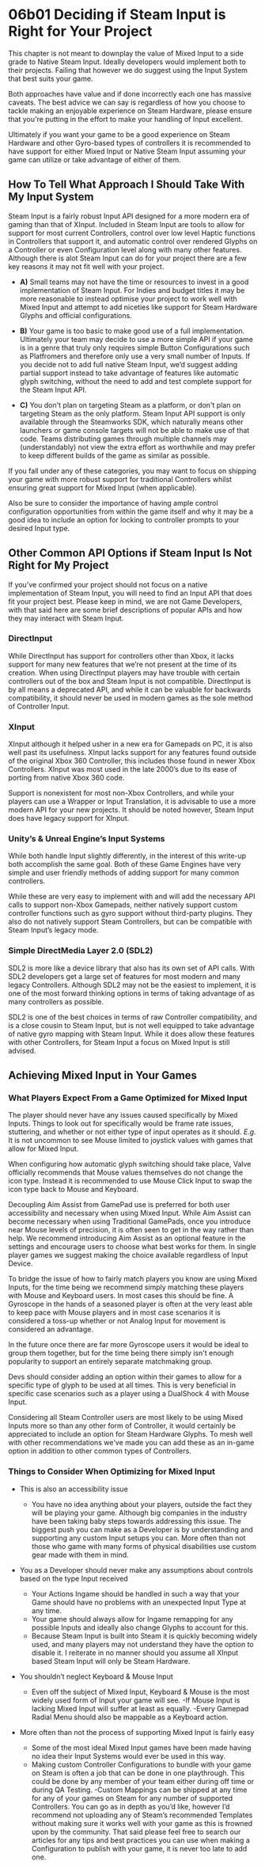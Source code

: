 # 06b01 Deciding if Steam Input is Right for Your Project

This chapter is not meant to downplay the value of Mixed Input to a side grade to Native Steam Input. Ideally developers would implement both to their projects. Failing that however we do suggest using the Input System that best suits your game.

Both approaches have value and if done incorrectly each one has massive caveats. The best advice we can say is regardless of how you choose to tackle making an enjoyable experience on Steam Hardware, please ensure that you're putting in the effort to make your handling of Input excellent.

Ultimately if you want your game to be a good experience on Steam Hardware and other Gyro-based types of controllers it is recommended to have support for either Mixed Input or Native Steam Input assuming your game can utilize or take advantage of either of them.

## How To Tell What Approach I Should Take With My Input System

Steam Input is a fairly robust Input API designed for a more modern era of gaming than that of XInput. Included in Steam Input are tools to allow for support for most current Controllers, control over low level Haptic functions in Controllers that support it, and automatic control over rendered Glyphs on a Controller or even Configuration level along with many other features. Although there is alot Steam Input can do for your project there are a few key reasons it may not fit well with your project.


- **A)** Small teams may not have the time or resources to invest in a good implementation of Steam Input. For Indies and budget titles it may be more reasonable to instead optimise your project to work well with Mixed Input and attempt to add niceties like support for Steam Hardware Glyphs and official configurations.

- **B)** Your game is too basic to make good use of a full implementation. Ultimately your team may decide to use a more simple API if your game is in a genre that truly only requires simple Button Configurations such as Platfromers and therefore only use a very small number of Inputs. If you decide not to add full native Steam Input, we’d suggest adding partial support instead to take advantage of features like automatic glyph switching, without the need to add and test complete support for the Steam Input API.

- **C)** You don't plan on targeting Steam as a platform, or don't plan on targeting Steam as the only platform. Steam Input API support is only available through the Steamworks SDK, which naturally means other launchers or game console targets will not be able to make use of that code. Teams distributing games through multiple channels may (understandably) not view the extra effort as worthwhile and may prefer to keep different builds of the game as similar as possible. 


If you fall under any of these categories, you may want to focus on shipping your game with more robust support for traditional Controllers whilst ensuring great support for Mixed Input (when applicable). 

Also be sure to consider the importance of having ample control configuration opportunities from within the game itself and why it may be a good idea to include an option for locking to controller prompts to your desired Input type.

## Other Common API Options if Steam Input Is Not Right for My Project

If you’ve confirmed your project should not focus on a native implementation of Steam Input, you will need to find an Input API that does fit your project best. Please keep in mind, we are not Game Developers, with that said here are some brief descriptions of popular APIs and how they may interact with Steam Input.

### DirectInput

While DirectInput has support for controllers other than Xbox, it lacks support for many new features that we’re not present at the time of its creation. When using DirectInput players may have trouble with certain controllers out of the box and Steam Input is not compatible. DirectInput is by all means a deprecated API, and while it can be valuable for backwards compatibility, it should never be used in modern games as the sole method of Controller Input.

### XInput

XInput although it helped usher in a new era for Gamepads on PC, it is also well past its usefulness. XInput lacks support for any features found outside of the original Xbox 360 Controller, this includes those found in newer Xbox Controllers. XInput was most used in the late 2000’s due to its ease of porting from native Xbox 360 code.

Support is nonexistent for most non-Xbox Controllers, and while your players can use a Wrapper or Input Translation, it is advisable to use a more modern API for your new projects. It should be noted however, Steam Input does have legacy support for XInput.

### Unity’s & Unreal Engine’s Input Systems

While both handle Input slightly differently, in the interest of this write-up both accomplish the same goal. Both of these Game Engines have very simple and user friendly methods of adding support for many common controllers. 

While these are very easy to implement with and will add the necessary API calls to support non-Xbox Gamepads, neither natively support custom controller functions such as gyro support without third-party plugins. They also do not natively support Steam Controllers, but can be compatible with Steam Input’s legacy mode.

### Simple DirectMedia Layer 2.0 (SDL2)

SDL2 is more like a device library that also has its own set of API calls. With SDL2 developers get a large set of features for most modern and many legacy Controllers. Although SDL2 may not be the easiest to implement, it is one of the most forward thinking options in terms of taking advantage of as many controllers as possible.

SDL2 is one of the best choices in terms of raw Controller compatibility, and is a close cousin to Steam Input, but is not well equipped to take advantage of native gyro mapping with Steam Input. While it does allow these features with other Controllers, for Steam Input a focus on Mixed Input is still advised. 

## Achieving Mixed Input in Your Games

### What Players Expect From a Game Optimized for Mixed Input

The player should never have any issues caused specifically by Mixed Inputs. Things to look out for specifically would be frame rate issues, stuttering, and whether or not either type of input operates as it should. *E.g.* It is not uncommon to see Mouse limited to joystick values with games that allow for Mixed Input.

When configuring how automatic glyph switching should take place, Valve officially recommends that Mouse values themselves do not change the icon type. Instead it is recommended to use Mouse Click Input to swap the icon type back to Mouse and Keyboard.

Decoupling Aim Assist from GamePad use is preferred for both user accessibility and necessary when using Mixed Input. While Aim Assist can become necessary when using Traditional GamePads, once you introduce near Mouse levels of precision, it is often seen to get in the way rather than help. We recommend introducing Aim Assist as an optional feature in the settings and encourage users to choose what best works for them. In single player games we suggest making the choice available regardless of Input Device.

To bridge the issue of how to fairly match players you know are using Mixed Inputs, for the time being we recommend simply matching these players with Mouse and Keyboard users. In most cases this should be fine. A Gyroscope in the hands of a seasoned player is often at the very least able to keep pace with Mouse players and in most case scenarios it is considered a toss-up whether or not Analog Input for movement is considered an advantage.

In the future once there are far more Gyroscope users it would be ideal to group them together, but for the time being there simply isn't enough popularity to support an entirely separate matchmaking group.

Devs should consider adding an option within their games to allow for a specific type of glyph to be used at all times. This is very beneficial in specific case scenarios such as a player using a DualShock 4 with Mouse Input.

Considering all Steam Controller users are most likely to be using Mixed Inputs more so than any other form of Controller, it would certainly be appreciated to include an option for Steam Hardware Glyphs. To mesh well with other recommendations we've made you can add these as an in-game option in addition to other common types of Controllers.

### Things to Consider When Optimizing for Mixed Input

- This is also an accessibility issue
    - You have no idea anything about your players, outside the fact they will be playing your game. Although big companies in the industry have been taking baby steps towards addressing this issue. The biggest push you can make as a Developer is by understanding and supporting any custom Input setups you can. More often than not those who game with many forms of physical disabilities use custom gear made with them in mind.

- You as a Developer should never make any assumptions about controls based on  the type Input received
    - Your Actions Ingame should be handled in such a way that your Game should have no problems with an unexpected Input Type at any time.
    - Your game should always allow for Ingame remapping for any possible Inputs and ideally also change Glyphs to account for this.
    - Because Steam Input is built into Steam it is quickly becoming widely used, and many players may not understand they have the option to disable it. I reiterate in no manner should you assume all XInput based Steam Input will only be Steam Hardware.

- You shouldn’t neglect Keyboard & Mouse Input
    - Even off the subject of Mixed Input, Keyboard & Mouse is the most widely used form of Input your game will see.
    -If Mouse Input is lacking Mixed Input will suffer at least as equally.
    -Every Gamepad Radial Menu should also be mappable as a Keyboard action.

- More often than not the process of supporting Mixed Input is fairly easy
    - Some of the most ideal Mixed Input games have been made having no idea their Input Systems would ever be used in this way.
    - Making custom Controller Configurations to bundle with your game on Steam is often a job that can be done in one playthrough. This could be done by any member of your team either during off time or during QA Testing.
    -Custom Mappings can be shipped at any time for any of your games on Steam for any number of supported Controllers. You can go as in depth as you’d like, however I’d recommend not uploading any of Steam’s recommended Templates without making sure it works well with your game as this is frowned upon by the community. That said please feel free to search our articles for any tips and best practices you can use when making a Configuration to publish with your game, it is never too late to add one. 
